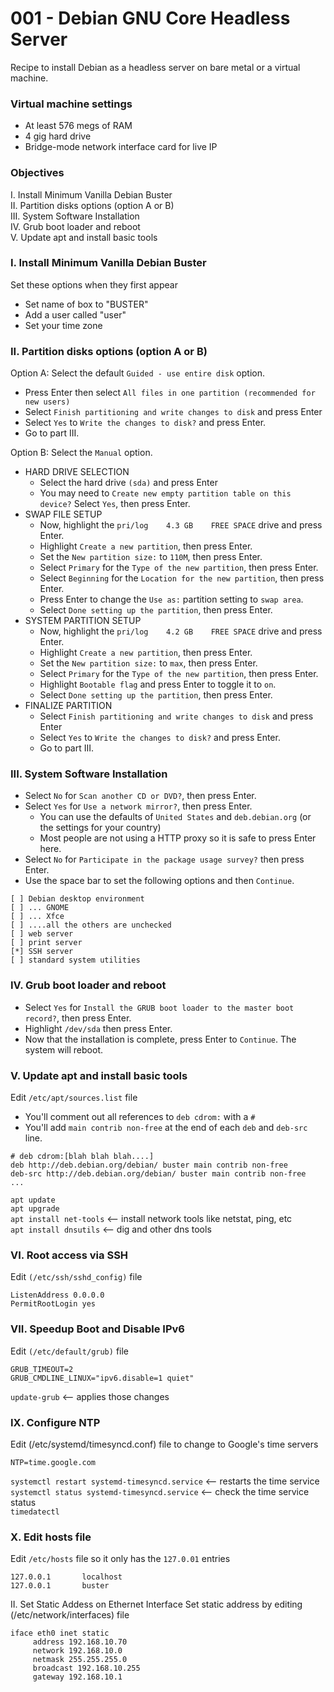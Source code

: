 # 001 - Debian GNU Core Headless Server
Recipe to install Debian as a headless server on bare metal or a virtual machine.<br>

### Virtual machine settings
- At least 576 megs of RAM
- 4 gig hard drive
- Bridge-mode network interface card for live IP 

### Objectives
I. Install Minimum Vanilla Debian Buster<br>
II. Partition disks options (option A or B) <br>
III. System Software Installation<br>
IV. Grub boot loader and reboot<br>
V. Update apt and install basic tools<br>


### I. Install Minimum Vanilla Debian Buster<br>
Set these options when they first appear
- Set name of box to "BUSTER"
- Add a user called "user"
- Set your time zone

### II. Partition disks options (option A or B)
Option A: Select the default `Guided - use entire disk` option.
- Press Enter then select `All files in one partition (recommended for new users)`
- Select `Finish partitioning and write changes to disk` and press Enter
- Select `Yes` to `Write the changes to disk?` and press Enter.
- Go to part III.

Option B: Select the `Manual` option.
- HARD DRIVE SELECTION
  - Select the hard drive `(sda)` and press Enter
  - You may need to `Create new empty partition table on this device?` Select `Yes`, then press Enter.
- SWAP FILE SETUP
  - Now, highlight the `pri/log    4.3 GB    FREE SPACE` drive and press Enter.
  - Highlight `Create a new partition`, then press Enter.
  - Set the `New partition size:` to `110M`, then press Enter.
  - Select `Primary` for the `Type of the new partition`, then press Enter.
  - Select `Beginning` for the `Location for the new partition`, then press Enter.
  - Press Enter to change the `Use as:` partition setting to `swap area`.
  - Select `Done setting up the partition`, then press Enter.
- SYSTEM PARTITION SETUP
  - Now, highlight the `pri/log    4.2 GB    FREE SPACE` drive and press Enter.
  - Highlight `Create a new partition`, then press Enter.
  - Set the `New partition size:` to `max`, then press Enter.
  - Select `Primary` for the `Type of the new partition`, then press Enter.
  - Highlight `Bootable flag` and press Enter to toggle it to `on`.
  - Select `Done setting up the partition`, then press Enter.
- FINALIZE PARTITION
  - Select `Finish partitioning and write changes to disk` and press Enter
  - Select `Yes` to `Write the changes to disk?` and press Enter.
  - Go to part III.

### III. System Software Installation
- Select `No` for `Scan another CD or DVD?`, then press Enter.
- Select `Yes` for `Use a network mirror?`, then press Enter.
  - You can use the defaults of `United States` and `deb.debian.org` (or the settings for your country)
  - Most people are not using a HTTP proxy so it is safe to press Enter here.
- Select `No` for `Participate in the package usage survey?` then press Enter.
- Use the space bar to set the following options and then `Continue`.
```
[ ] Debian desktop environment
[ ] ... GNOME
[ ] ... Xfce
[ ] ....all the others are unchecked
[ ] web server
[ ] print server
[*] SSH server
[ ] standard system utilities
```

### IV. Grub boot loader and reboot
- Select `Yes` for `Install the GRUB boot loader to the master boot record?`, then press Enter.
- Highlight `/dev/sda` then press Enter.
- Now that the installation is complete, press Enter to `Continue`. The system will reboot.

### V. Update apt and install basic tools
Edit `/etc/apt/sources.list` file<br>
- You'll comment out all references to `deb cdrom:` with a `#`
- You'll add `main contrib non-free` at the end of each `deb` and `deb-src` line.
```
# deb cdrom:[blah blah blah....]
deb http://deb.debian.org/debian/ buster main contrib non-free
deb-src http://deb.debian.org/debian/ buster main contrib non-free
...
```

`apt update`<br>
`apt upgrade`<br>
`apt install net-tools`   <-- install network tools like netstat, ping, etc<br>
`apt install dnsutils`    <-- dig and other dns tools<br>


### VI. Root access via SSH
Edit `(/etc/ssh/sshd_config)` file 
```
ListenAddress 0.0.0.0
PermitRootLogin yes
```

### VII. Speedup Boot and Disable IPv6
Edit `(/etc/default/grub)` file
```
GRUB_TIMEOUT=2
GRUB_CMDLINE_LINUX="ipv6.disable=1 quiet"
```
`update-grub`   <-- applies those changes

### IX. Configure NTP
Edit (/etc/systemd/timesyncd.conf) file to change to Google's time servers
```
NTP=time.google.com
```
`systemctl restart systemd-timesyncd.service`    <-- restarts the time service<br>
`systemctl status systemd-timesyncd.service`     <-- check the time service status<br>
`timedatectl`

### X. Edit hosts file
Edit `/etc/hosts` file so it only has the `127.0.01` entries
```
127.0.0.1       localhost
127.0.0.1       buster
```

II.  Set Static Addess on Ethernet Interface
Set static address by editing (/etc/network/interfaces) file
```
iface eth0 inet static
     address 192.168.10.70
     network 192.168.10.0
     netmask 255.255.255.0
     broadcast 192.168.10.255
     gateway 192.168.10.1
```
